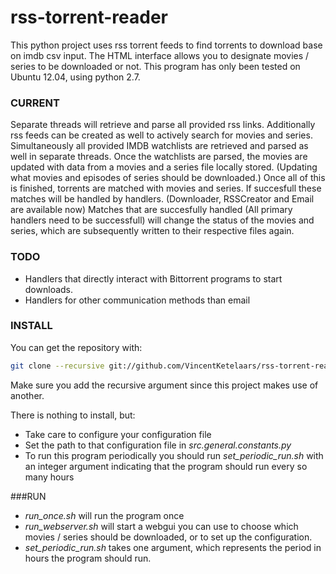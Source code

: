 rss-torrent-reader
==================

This python project uses rss torrent feeds to find torrents to download base on imdb csv input. The HTML interface allows you to designate movies / series to be downloaded or not. This program has only been tested on Ubuntu 12.04, using python 2.7.

### CURRENT

Separate threads will retrieve and parse all provided rss links. Additionally rss feeds can be created as well to actively search for movies and series. Simultaneously all provided IMDB watchlists are retrieved and parsed as well in separate threads. Once the watchlists are parsed, the movies are updated with data from a movies and a series file locally stored. (Updating what movies and episodes of series should be downloaded.)
Once all of this is finished, torrents are matched with movies and series. If succesfull these matches will be handled by handlers. (Downloader, RSSCreator and Email are available now) Matches that are succesfully handled (All primary handlers need to be successfull) will change the status of the movies and series, which are subsequently written to their respective files again.

### TODO

- Handlers that directly interact with Bittorrent programs to start downloads.
- Handlers for other communication methods than email

### INSTALL

You can get the repository with:

```sh
git clone --recursive git://github.com/VincentKetelaars/rss-torrent-reader.git
```

Make sure you add the recursive argument since this project makes use of another.

There is nothing to install, but:
- Take care to configure your configuration file 
- Set the path to that configuration file in *src.general.constants.py* 
- To run this program periodically you should run *set_periodic_run.sh* with an integer argument indicating that the program should run every so many hours

###RUN

- *run_once.sh* will run the program once
- *run_webserver.sh* will start a webgui you can use to choose which movies / series should be downloaded, or to set up the configuration.
- *set_periodic_run.sh* takes one argument, which represents the period in hours the program should run.